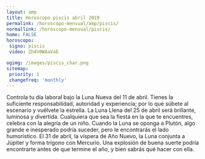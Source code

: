 ```yaml
---
layout: amp
title: Horoscopo piscis abril 2019 
permalink: /horoscopo-mensual/amp/piscis/
normallink: /horoscopo-mensual/piscis/
home: FALSE
horoscopo:
 signo: piscis
 video: Zh4V0WAaVaE

ogimg: /images/piscis_char.png
sitemap:
 priority: 1
 changefreq: 'monthly'
---
```



Controla tu día laboral bajo la Luna Nueva del 11 de abril. Tienes la suficiente responsabilidad, autoridad y experiencia; por lo que súbete al escenario y vuélvete la estrella. La Luna Llena del 25 de abril será brillante, luminosa y divertida. Cualquiera que sea la fiesta en la que te encuentres, celebra con la alegría de un niño. Cuando la Luna se oponga a Plutón, algo grande e inesperado podría suceder, pero le encontrarás el lado humorístico. El 31 de abril, la víspera de Año Nuevo, la Luna conjunta a Júpiter y forma trígono con Mercurio. Una explosión de buena suerte podría encontrarte antes de que termine el año, y bien sabrás qué hacer con ella.